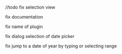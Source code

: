 //todo 
fix selection view

fix documentation 

fix name of plugin

fix dialog selection of date picker

fix jump to a date of year by typing or selecting range

